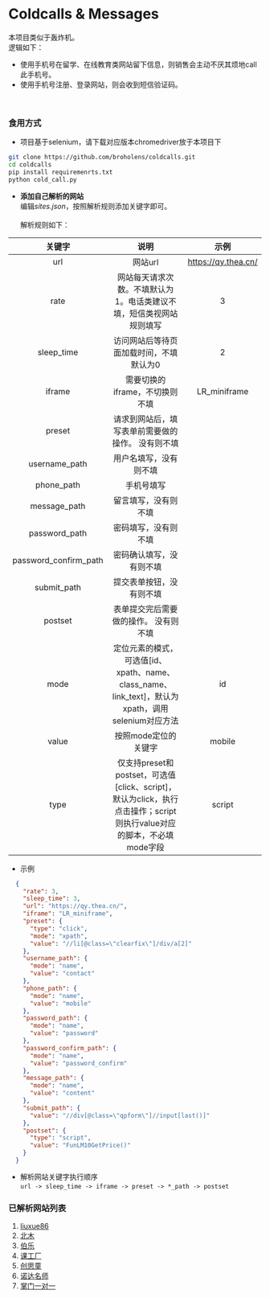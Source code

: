 # Coldcalls & Messages

本项目类似于轰炸机。<br>
逻辑如下：
- 使用手机号在留学、在线教育类网站留下信息，则销售会主动不厌其烦地call此手机号。
- 使用手机号注册、登录网站，则会收到短信验证码。
<br>

### 食用方式
- 项目基于selenium，请下载对应版本chromedriver放于本项目下
```bash
git clone https://github.com/broholens/coldcalls.git
cd coldcalls
pip install requiremenrts.txt
python cold_call.py
```
- **添加自己解析的网站**<br>
编辑*sites.json*，按照解析规则添加关键字即可。<br><br>
解析规则如下：

| 关键字 | 说明 | 示例 |
| :-----: | :----: | :----: |
| url | 网站url | https://qy.thea.cn/ |
| rate | 网站每天请求次数。不填默认为1。电话类建议不填，短信类视网站规则填写 | 3 |
| sleep_time | 访问网站后等待页面加载时间，不填默认为0 | 2 |
| iframe | 需要切换的iframe，不切换则不填 | LR_miniframe |
| preset | 请求到网站后，填写表单前需要做的操作。 没有则不填|  |
| username_path | 用户名填写，没有则不填 |  |
| phone_path | 手机号填写 |  |
| message_path | 留言填写，没有则不填 |  |
| password_path | 密码填写，没有则不填 |  |
| password_confirm_path | 密码确认填写，没有则不填 |  |
| submit_path | 提交表单按钮，没有则不填 |  |
| postset | 表单提交完后需要做的操作。 没有则不填|  |
| mode | 定位元素的模式，可选值[id、xpath、name、class_name、link_text]，默认为xpath，调用selenium对应方法 | id |
| value | 按照mode定位的关键字 | mobile |
| type | 仅支持preset和postset，可选值[click、script]，默认为click，执行点击操作；script则执行value对应的脚本，不必填mode字段 | script |

- 示例
```json
  {
    "rate": 3,
    "sleep_time": 3,
    "url": "https://qy.thea.cn/",  
    "iframe": "LR_miniframe",
    "preset": {
      "type": "click",
      "mode": "xpath",
      "value": "//li[@class=\"clearfix\"]/div/a[2]"
    },
    "username_path": {
      "mode": "name",  
      "value": "contact"
    },
    "phone_path": {
      "mode": "name",
      "value": "mobile"
    },
    "password_path": {
      "mode": "name",
      "value": "password"
    },
    "password_confirm_path": {
      "mode": "name",
      "value": "password_confirm"
    },
    "message_path": {
      "mode": "name",
      "value": "content"
    },
    "submit_path": {
      "value": "//div[@class=\"qpform\"]//input[last()]"
    },
    "postset": {
      "type": "script",
      "value": "FunLM10GetPrice()"
    }
  }
```
- 解析网站关键字执行顺序<br>
`url -> sleep_time -> iframe -> preset -> *_path -> postset`

### 已解析网站列表

1. [liuxue86](https://www.liuxue86.com/)
3. [北木](http://www.beimu.com/school/)
4. [伯乐](http://www.bole.com/registerPage)
6. [课工厂](http://www.kgc.cn/zhuanti/cpjh_pc.shtml)
7. [创思童](http://www.gemstonecn.com/consociation.php)
9.  [诺达名师](http://qy.thea.cn/)
10. [掌门一对一](https://www.zhangmen.org/lp/sem)

[^_^]:
    11. [加盟1对1](http://bd.jiameng.cn/angli/)
    12. [秦学100](http://fd1.qinxue100.com/index.html)
    13. [瑞思](http://www.risecenter.com/)
    14. [教育联展网](https://www.thea.cn/zt/erjian/) iframe嵌套
    15. [新东方](http://www.xdf.cn/) 多关键词+下拉
    16. [英孚](http://www.ef.com.cn/englishfirst/kids/kids-course) 下拉
    17. [爱贝](http://ld.abiechina.com/c1.html) 下拉
    18. [西安市长安区环球少年学习培训中心](http://www.ngkidsxa.cn/messages.asp) 多关键词
    19. [趣趣abc](https://www.ququabc.com/offlinep.htm) 验证码+下拉
    20. [hellokid](https://www.hellokid.com/) 验证码+下拉
    21. [瑞思2](http://xa.oddep.com/xuexiao/3946.html)
    22. [乐宁](http://learning.learningedu.com.cn/)
    23. [七彩星球](http://www.cctvqcxq.com/)
    24. [讲吧秀](http://www.jbajy.com/jbx/)
    25. [素质家](http://siwei.haike100.com/)
    26. [小码教育](http://ks.xiaoma.cn/ks/tgxa/baidu/)
    27. [阿童木](http://m.atomdiy.com/atm_09_bd5/)
    28. [昂立教育](http://www.onlychild.cn/)
    29. [久伴英语](http://www.biteabc.com/)
    30. [芝麻街英语](http://www.sesamestreetenglishchina.com/)
    31. [51talk](http://www.51talk.com/landing/bdpz1_087737.html)
    32. [山姆大叔少儿英语](http://www.unclesamedu.com/index.php)
    33. [学而思](https://zt.xueersi.com/zaixian/pc-zhu-tiyanke/index.html)
    34. [汤姆客](http://www.hellotom-edu.com/Index/tree/id/470)
    35. [勤学教育](http://www.qinxue365.com/business/388.html)
    36. [创业盟](http://bdjy.zsyekuf.cn/pc/publicity1)
    37. [it61](http://www.it61.cn/coding-class/)
    38. [傲梦](https://all-dream.com/)
    39. [vipcode](https://www.vipcode.com/)
    40. [优学](http://www.ubxedu.com/course/)
    41. [码高](http://www.magaoedu.cn/)
    42. [小码王](http://www.xiaomawang.net/)
    43. [有渔](http://www.youyucode.com/)
    44. [达内](http://xa.ui.tedu.cn/baiduuipc/zh/)
    45. [米德](https://www.midebc.cn/)
    46. [趣码](http://xw7c8v4rx7ajxxvj.mikecrm.com/kiMGSiQ)
    1. [百姓网](http://www.baixing.com/oz/verify/reg)
    2. [58登陆](https://passport.58.com/login)
    3. [58注册](https://passport.58.com/reg)
    4. [快递100登陆](https://sso.kuaidi100.com/sso/authorize.do)
    5. [快递100注册](https://sso.kuaidi100.com/sso/reg.jsp)
    6. [鲸鱼小班](https://www.jingyuxiaoban.com/app/register)
    7. [沪江](https://class.hujiang.com/)
    8. [知网](http://my.cnki.net/Register/CommonRegister.aspx)
    9. [建设](http://member.jianshe99.com/member/register.shtm)
    10. [华图](http://v.huatu.com/newUser/reg.php)
    11. [乐乐课堂](http://www.leleketang.com/login/register.php)
    12. [赶考网](https://www.gankao.com/user/create)
    13. [融易富](https://www.993261.com/account/register)
    14. [恒丰优配](http://www.pz1997.com/register)
    15. [教育联展网](https://www.thea.cn/zt/erjian/)
    16. [无忧考网](https://user.51test.net/user/reg.html)
    17. [高思教育](https://www.gaosiedu.com/#/loginCode)
    18. [vipjr](https://www.vipjr.com/)
    19. [千里马](http://www.qianlima.com/new/keywordzhuolu_invite.jsp)
    20. [编程猫](https://hi.codemao.cn/v2)
